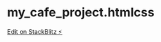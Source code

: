 # my_cafe_project.htmlcss

[Edit on StackBlitz ⚡️](https://stackblitz.com/edit/web-static-html-b21kjb)